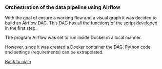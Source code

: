 ### Orchestration of the data pipeline using Airflow

With the goal of ensure a working flow and a visual graph it was decided to build an Airflow DAG.
This DAG has all the functions of the script developed in the first step. 

The program Airflow was set to run inside Docker in a local manner. 

However, since it was created a Docker container the DAG, Python code and settings (requirements) can be extrapolated.




[Back to main](https://github.com/guoliveira/hashcode_challenge)